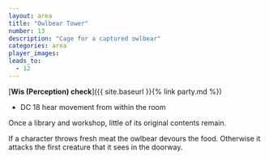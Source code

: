 ```yaml
---
layout: area
title: "Owlbear Tower"
number: 13
description: "Cage for a captured owlbear"
categories: area
player_images:
leads_to:
  - 12
---
```


[**Wis (Perception) check**]({{ site.baseurl }}{% link party.md %})
* DC 18 hear movement from within the room

Once a library and workshop, little of its original contents remain.

If a character throws fresh meat the owlbear devours the food.  Otherwise it attacks the first creature that it sees in the doorway.
